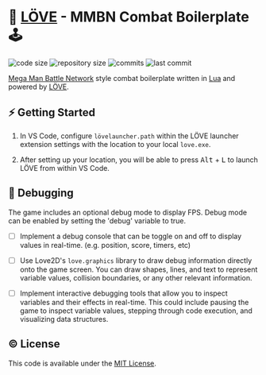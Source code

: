 # 💜 [LÖVE](https://love2d.org/) - MMBN Combat Boilerplate 🕹

![code size](https://img.shields.io/github/languages/code-size/semanticdata/love2d-mmbn-combat-boilerplate) ![repository size](https://img.shields.io/github/repo-size/semanticdata/love2d-mmbn-combat-boilerplate) ![commits](https://img.shields.io/github/commit-activity/t/semanticdata/love2d-mmbn-combat-boilerplate) ![last commit](https://img.shields.io/github/last-commit/semanticdata/love2d-mmbn-combat-boilerplate)

[Mega Man Battle Network](https://en.wikipedia.org/wiki/Mega_Man_Battle_Network) style combat boilerplate written in [Lua](https://www.lua.org/) and powered by [LÖVE](https://love2d.org/).

## ⚡ Getting Started

1. In VS Code, configure `lövelauncher.path` within the LÖVE launcher extension settings with the location to your local `love.exe`.

2. After setting up your location, you will be able to press <kbd>Alt</kbd> + <kbd>L</kbd> to launch LÖVE from within VS Code.

<!--
## 🎮 Controls

Placeholder section.
-->

## 🔧 Debugging

The game includes an optional debug mode to display FPS. Debug mode can be enabled by setting the 'debug' variable to true.

- [ ] Implement a debug console that can be toggle on and off to display values in real-time. (e.g. position, score, timers, etc)

- [ ] Use Love2D's `love.graphics` library to draw debug information directly onto the game screen. You can draw shapes, lines, and text to represent variable values, collision boundaries, or any other relevant information.

- [ ] Implement interactive debugging tools that allow you to inspect variables and their effects in real-time. This could include pausing the game to inspect variable values, stepping through code execution, and visualizing data structures.

## © License

This code is available under the [MIT License](LICENSE).
